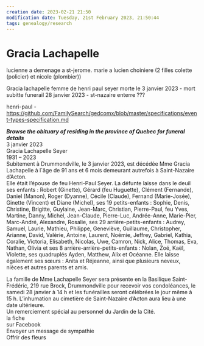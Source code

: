 ```yaml
---
creation date: 2023-02-21 21:50
modification date: Tuesday, 21st February 2023, 21:50:44
tags: genealogy/research
---
```


# Gracia Lachapelle


lucienne a demenage a st-jerome. marie a lucien choiniere (2 filles colette (policier) et nicole (plombier))


Gracia lachapelle femme de henri paul seyer
 morte le 3 janvier 2023 - mort subitte
 funerail 28 janvier 2023 - st-nazaire
 enterre ???

  henri-paul - 
https://github.com/FamilySearch/gedcomx/blob/master/specifications/event-types-specification.md

**_Browse the obituary of residing in the province of Quebec for funeral details_**   
3 janvier 2023  
Gracia Lachapelle Seyer  
1931 – 2023  
Subitement à Drummondville, le 3 janvier 2023, est décédée Mme Gracia Lachapelle à l`âge de 91 ans et 6 mois demeurant autrefois à Saint-Nazaire d’Acton.  
Elle était l’épouse de feu Henri-Paul Seyer. La défunte laisse dans le deuil ses enfants : Robert (Ginette), Gérard (feu Huguette), Clément (Fernande), Daniel (Manon), Roger (Dyanne), Cécile (Claude), Fernand (Marie-Josée), Ginette (Vincent) et Diane (Michel), ses 19 petits-enfants : Sophie, Denis, Christine, Brigitte, Guylaine, Jean-Marc, Christian, Pierre-Paul, feu Yves, Martine, Danny, Michel, Jean-Claude, Pierre-Luc, Andrée-Anne, Marie-Pier, Marc-André, Alexandre, Rosalie, ses 29 arrière-petits-enfants : Audrey, Samuel, Laurie, Mathieu, Philippe, Geneviève, Guillaume, Christopher, Arianne, David, Valérie, Antoine, Laurent, Noémie, Jeffrey, Gabriel, Kathia, Coralie, Victoria, Elisabeth, Nicolas, Uwe, Camron, Nick, Alice, Thomas, Eva, Nathan, Olivia et ses 8 arrière-arrière-petits-enfants : Nolan, Zoé, Kaël, Violette, ses quadruplés Ayden, Matthew, Alix et Océanne. Elle laisse également ses sœurs : Anita et Réjeanne, ainsi que plusieurs neveux, nièces et autres parents et amis.

La famille de Mme Lachapelle Seyer sera présente en la Basilique Saint-Frédéric, 219 rue Brock, Drummondville pour recevoir vos condoléances, le samedi 28 janvier à 14 h et les funérailles seront célébrées le jour même à 15 h. L’inhumation au cimetière de Saint-Nazaire d’Acton aura lieu à une date ultérieure.  
Un remerciement spécial au personnel du Jardin de la Cité.  
la fiche  
sur Facebook  
Envoyer un message de sympathie  
Offrir des fleurs
